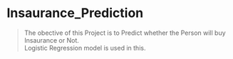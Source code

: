 # Insaurance_Prediction
> The obective of this Project is to Predict whether the Person will buy Insaurance or Not.  
> Logistic Regression model is used in this.
